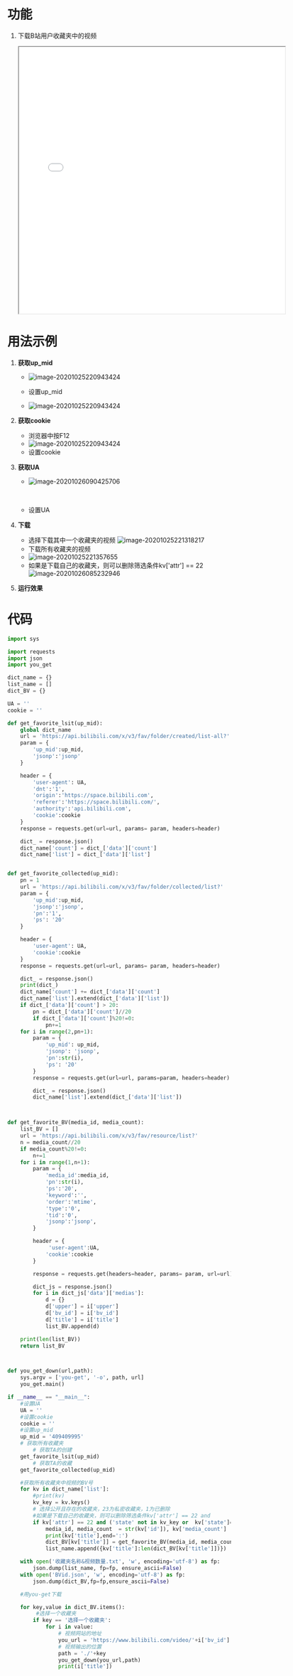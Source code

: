 # 功能

1. 下载B站用户收藏夹中的视频

   <iframe src="//player.bilibili.com/player.html?aid=712544106&bvid=BV1ED4y197LX&cid=249642338" width="600" height="600" ></iframe>

# 用法示例

1. **获取up_mid**

   - ![image-20201025220943424](image-20201025220314182.png)

   - 设置up_mid
   - ![image-20201025220943424](image-20201025220608005.png)

2. **获取cookie**

   - 浏览器中按F12
   - ![image-20201025220943424](image-20201025220943424.png)
   - 设置cookie

3. **获取UA**

   - ![image-20201026090425706](image-20201026090425706.png)

     ​	

   - 设置UA

1. **下载**
   - 选择下载其中一个收藏夹的视频
     ![image-20201025221318217](image-20201025221318217.png)
   - 下载所有收藏夹的视频
   - ![image-20201025221357655](image-20201025221357655.png)
   - 如果是下载自己的收藏夹，则可以删除筛选条件kv['attr'] == 22
     ![image-20201026085232946](image-20201026085232946.png)
2. **运行效果**


# 代码

```python
import sys

import requests
import json
import you_get

dict_name = {}
list_name = []
dict_BV = {}

UA = ''
cookie = ''

def get_favorite_lsit(up_mid):
    global dict_name
    url = 'https://api.bilibili.com/x/v3/fav/folder/created/list-all?'
    param = {
        'up_mid':up_mid,
        'jsonp':'jsonp'
    }

    header = {
        'user-agent': UA,
        'dnt':'1',
        'origin':'https://space.bilibili.com',
        'referer':'https://space.bilibili.com/',
        'authority':'api.bilibili.com',
        'cookie':cookie
    }
    response = requests.get(url=url, params= param, headers=header)

    dict_ = response.json()
    dict_name['count'] = dict_['data']['count']
    dict_name['list'] = dict_['data']['list']


def get_favorite_collected(up_mid):
    pn = 1
    url = 'https://api.bilibili.com/x/v3/fav/folder/collected/list?'
    param = {
        'up_mid':up_mid,
        'jsonp':'jsonp',
        'pn':'1',
        'ps': '20'
    }

    header = {
        'user-agent': UA,
        'cookie':cookie
    }
    response = requests.get(url=url, params= param, headers=header)

    dict_ = response.json()
    print(dict_)
    dict_name['count'] += dict_['data']['count']
    dict_name['list'].extend(dict_['data']['list'])
    if dict_['data']['count'] > 20:
        pn = dict_['data']['count']//20
        if dict_['data']['count']%20!=0:
            pn+=1
    for i in range(2,pn+1):
        param = {
            'up_mid': up_mid,
            'jsonp': 'jsonp',
            'pn':str(i),
            'ps': '20'
        }
        response = requests.get(url=url, params=param, headers=header)

        dict_ = response.json()
        dict_name['list'].extend(dict_['data']['list'])



def get_favorite_BV(media_id, media_count):
    list_BV = []
    url = 'https://api.bilibili.com/x/v3/fav/resource/list?'
    n = media_count//20
    if media_count%20!=0:
        n+=1
    for i in range(1,n+1):
        param = {
            'media_id':media_id,
            'pn':str(i),
            'ps':'20',
            'keyword':'',
            'order':'mtime',
            'type':'0',
            'tid':'0',
            'jsonp':'jsonp',
        }

        header = {
             'user-agent':UA,
            'cookie':cookie
        }

        response = requests.get(headers=header, params= param, url=url)

        dict_js = response.json()
        for i in dict_js['data']['medias']:
            d = {}
            d['upper'] = i['upper']
            d['bv_id'] = i['bv_id']
            d['title'] = i['title']
            list_BV.append(d)

    print(len(list_BV))
    return list_BV



def you_get_down(url,path):
    sys.argv = ['you-get', '-o', path, url]
    you_get.main()

if __name__ == "__main__":
    #设置UA
    UA = ''
    #设置cookie
    cookie = ''
    #设置up_mid
    up_mid = '409409995'
	# 获取所有收藏夹
        # 获取TA的创建
    get_favorite_lsit(up_mid)
        # 获取TA的收藏
    get_favorite_collected(up_mid)

    #获取所有收藏夹中视频的BV号
    for kv in dict_name['list']:
        #print(kv)
        kv_key = kv.keys()
        # 选择公开且存在的收藏夹，23为私密收藏夹，1为已删除
        #如果是下载自己的收藏夹，则可以删除筛选条件kv['attr'] == 22 and
        if kv['attr'] == 22 and ('state' not in kv_key or  kv['state']==0):
            media_id, media_count  = str(kv['id']), kv['media_count']
            print(kv['title'],end=':')
            dict_BV[kv['title']] = get_favorite_BV(media_id, media_count)
            list_name.append({kv['title']:len(dict_BV[kv['title']])})

    with open('收藏夹名称&视频数量.txt', 'w', encoding='utf-8') as fp:
        json.dump(list_name, fp=fp, ensure_ascii=False)
    with open('BVid.json', 'w', encoding='utf-8') as fp:
        json.dump(dict_BV,fp=fp,ensure_ascii=False)

    #用you-get下载

    for key,value in dict_BV.items():
         #选择一个收藏夹
        if key == '选择一个收藏夹':
            for i in value:
                # 视频网站的地址
                you_url = 'https://www.bilibili.com/video/'+i['bv_id']
                # 视频输出的位置
                path = './'+key
                you_get_down(you_url,path)
                print(i['title'])
```


